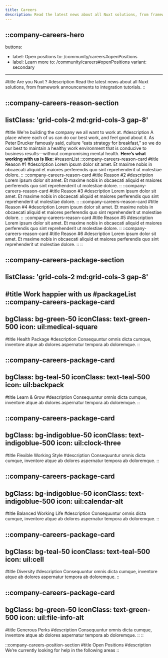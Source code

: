 ```yaml
---
title: Careers
description: Read the latest news about all Nuxt solutions, from framework announcements to integration tutorials.
---
```


::company-careers-hero
---
buttons:
  - label: Open positions
    to: /community/careers#openPositions
  - label: Learn more
    to: /community/careers#openPositions
    variant: secondary
---
#title
Are you Nuxt ?
#description
Read the latest news about all Nuxt solutions, from framework announcements to integration tutorials.
::

::company-careers-reason-section
---
listClass: 'grid-cols-2 md:grid-cols-3 gap-8'
---
#title
We're building the company we all want to work at.
#description
A place where each of us can do our best work, and feel good about it. As Peter Drucker famously said, culture “eats strategy for breakfast,” so we do our best to maintain a healthy work environment that is conducive to business results—without compromising mental health. **Here’s what working with us is like:**
#reasonList
  ::company-careers-reason-card
  #title
  Reason #1
  #description
  Lorem ipsum dolor sit amet. Et maxime nobis in obcaecati aliquid et maiores perferendis quo sint reprehenderit ut molestiae dolore. 
  ::
  ::company-careers-reason-card
  #title
  Reason #2
  #description
  Lorem ipsum dolor sit amet. Et maxime nobis in obcaecati aliquid et maiores perferendis quo sint reprehenderit ut molestiae dolore. 
  ::
  ::company-careers-reason-card
  #title
  Reason #3
  #description
  Lorem ipsum dolor sit amet. Et maxime nobis in obcaecati aliquid et maiores perferendis quo sint reprehenderit ut molestiae dolore. 
  ::
  ::company-careers-reason-card
  #title
  Reason #4
  #description
  Lorem ipsum dolor sit amet. Et maxime nobis in obcaecati aliquid et maiores perferendis quo sint reprehenderit ut molestiae dolore. 
  ::
  ::company-careers-reason-card
  #title
  Reason #5
  #description
  Lorem ipsum dolor sit amet. Et maxime nobis in obcaecati aliquid et maiores perferendis quo sint reprehenderit ut molestiae dolore. 
  ::
  ::company-careers-reason-card
  #title
  Reason #6
  #description
  Lorem ipsum dolor sit amet. Et maxime nobis in obcaecati aliquid et maiores perferendis quo sint reprehenderit ut molestiae dolore. 
  ::
::

::company-careers-package-section
---
listClass: 'grid-cols-2 md:grid-cols-3 gap-8'
---
#title
Work happier with us
#packageList
  ::company-careers-package-card
  ---
  bgClass: bg-green-50
  iconClass: text-green-500
  icon: uil:medical-square
  ---
  #title
  Health Package
  #description
  Consequuntur omnis dicta cumque, inventore atque ab dolores aspernatur tempora ab doloremque.
  ::

  ::company-careers-package-card
  ---
  bgClass: bg-teal-50
  iconClass: text-teal-500
  icon: uil:backpack
  ---
  #title
  Learn & Grow
  #description
  Consequuntur omnis dicta cumque, inventore atque ab dolores aspernatur tempora ab doloremque.
  ::

  ::company-careers-package-card
  ---
  bgClass: bg-indigoblue-50
  iconClass: text-indigoblue-500
  icon: uil:clock-three
  ---
  #title
  Flexible Working Style
  #description
  Consequuntur omnis dicta cumque, inventore atque ab dolores aspernatur tempora ab doloremque.
  ::

  ::company-careers-package-card
  ---
  bgClass: bg-indigoblue-50
  iconClass: text-indigoblue-500
  icon: uil:calendar-alt
  ---
  #title
  Balanced Working Life
  #description
  Consequuntur omnis dicta cumque, inventore atque ab dolores aspernatur tempora ab doloremque.
  ::

  ::company-careers-package-card
  ---
  bgClass: bg-teal-50
  iconClass: text-teal-500
  icon: uil:cell
  ---
  #title
  Diversity
  #description
  Consequuntur omnis dicta cumque, inventore atque ab dolores aspernatur tempora ab doloremque.
  ::

  ::company-careers-package-card
  ---
  bgClass: bg-green-50
  iconClass: text-green-500
  icon: uil:file-info-alt
  ---
  #title
  Generous Perks
  #description
  Consequuntur omnis dicta cumque, inventore atque ab dolores aspernatur tempora ab doloremque.
  ::
::

::company-careers-position-section
#title
Open Positions
#description
We’re currently looking for help in the following areas
::
